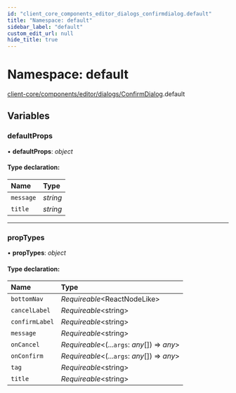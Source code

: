 ```yaml
---
id: "client_core_components_editor_dialogs_confirmdialog.default"
title: "Namespace: default"
sidebar_label: "default"
custom_edit_url: null
hide_title: true
---
```


# Namespace: default

[client-core/components/editor/dialogs/ConfirmDialog](client_core_components_editor_dialogs_confirmdialog.md).default

## Variables

### defaultProps

• **defaultProps**: *object*

#### Type declaration:

Name | Type |
:------ | :------ |
`message` | *string* |
`title` | *string* |

___

### propTypes

• **propTypes**: *object*

#### Type declaration:

Name | Type |
:------ | :------ |
`bottomNav` | *Requireable*<ReactNodeLike\> |
`cancelLabel` | *Requireable*<string\> |
`confirmLabel` | *Requireable*<string\> |
`message` | *Requireable*<string\> |
`onCancel` | *Requireable*<(...`args`: *any*[]) => *any*\> |
`onConfirm` | *Requireable*<(...`args`: *any*[]) => *any*\> |
`tag` | *Requireable*<string\> |
`title` | *Requireable*<string\> |

